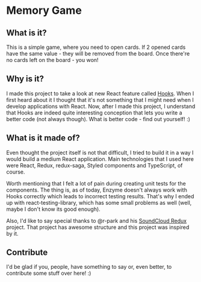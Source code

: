 # Memory Game

## What is it?

This is a simple game, where you need to open cards. If 2 opened cards have the same value - they will be removed from the board. Once there're no cards left on the board - you won!

## Why is it?

I made this project to take a look at new React feature called [Hooks](https://reactjs.org/docs/hooks-intro.html). When I first heard about it I thought that it's not something that I might need when I develop applications with React. Now, after I made this project, I understand that Hooks are indeed quite interesting conception that lets you write a better code (not always though). What is better code - find out yourself! :)

## What is it made of?

Even thought the project itself is not that difficult, I tried to build it in a way I would build a medium React application. Main technologies that I used here were React, Redux, redux-saga, Styled components and TypeScript, of course.

Worth mentioning that I felt a lot of pain during creating unit tests for the components. The thing is, as of today, Enzyme doesn't always work with Hooks correctly which leads to incorrect testing results. That's why I ended up with react-testing-library, which has some small problems as well (well, maybe I don't know its good enough).

Also, I'd like to say special thanks to @r-park and his [SoundCloud Redux](https://github.com/r-park/soundcloud-redux/) project. That project has awesome structure and this project was inspired by it.

## Contribute

I'd be glad if you, people, have something to say or, even better, to contribute some stuff over here! :)
